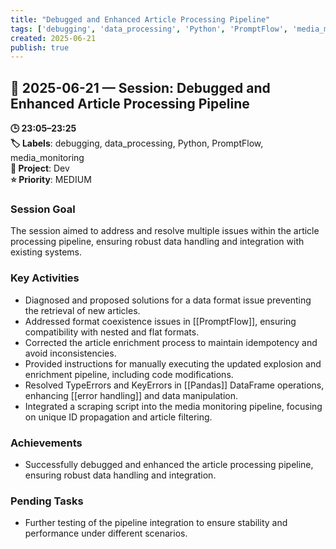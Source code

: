 ```yaml
---
title: "Debugged and Enhanced Article Processing Pipeline"
tags: ['debugging', 'data_processing', 'Python', 'PromptFlow', 'media_monitoring']
created: 2025-06-21
publish: true
---
```


## 📅 2025-06-21 — Session: Debugged and Enhanced Article Processing Pipeline

**🕒 23:05–23:25**  
**🏷️ Labels**: debugging, data_processing, Python, PromptFlow, media_monitoring  
**📂 Project**: Dev  
**⭐ Priority**: MEDIUM  


### Session Goal
The session aimed to address and resolve multiple issues within the article processing pipeline, ensuring robust data handling and integration with existing systems.

### Key Activities
- Diagnosed and proposed solutions for a data format issue preventing the retrieval of new articles.
- Addressed format coexistence issues in [[PromptFlow]], ensuring compatibility with nested and flat formats.
- Corrected the article enrichment process to maintain idempotency and avoid inconsistencies.
- Provided instructions for manually executing the updated explosion and enrichment pipeline, including code modifications.
- Resolved TypeErrors and KeyErrors in [[Pandas]] DataFrame operations, enhancing [[error handling]] and data manipulation.
- Integrated a scraping script into the media monitoring pipeline, focusing on unique ID propagation and article filtering.

### Achievements
- Successfully debugged and enhanced the article processing pipeline, ensuring robust data handling and integration.

### Pending Tasks
- Further testing of the pipeline integration to ensure stability and performance under different scenarios.
